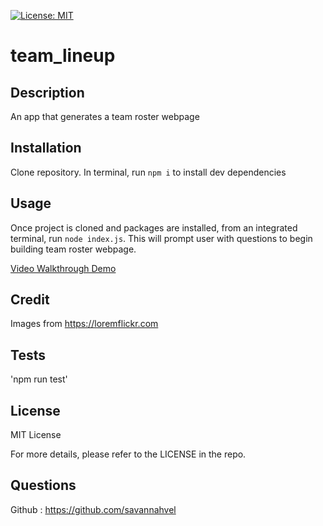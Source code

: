 [![License: MIT](https://img.shields.io/badge/License-MIT-yellow.svg)](https://opensource.org/licenses/MIT)

# team_lineup
## Description 
An app that generates a team roster webpage
## Installation 
Clone repository. In terminal, run `npm i` to install dev dependencies
## Usage 
Once project is cloned and packages are installed, from an integrated terminal, run `node index.js`. This will prompt user with questions to begin building team roster webpage.

[Video Walkthrough Demo](https://drive.google.com/file/d/1Yb5fAk0w1IWAzZ6MTk1iqf3NcXsjFGd_/view)
## Credit 
Images from https://loremflickr.com
## Tests 
'npm run test'
## License 
MIT License 

For more details, please refer to the LICENSE in the repo.
## Questions

 Github : https://github.com/savannahvel